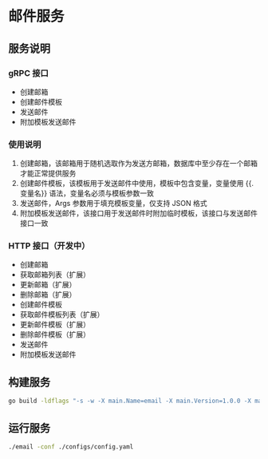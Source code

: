 # 邮件服务

## 服务说明
### gRPC 接口
* 创建邮箱
* 创建邮件模板
* 发送邮件
* 附加模板发送邮件
### 使用说明
1. 创建邮箱，该邮箱用于随机选取作为发送方邮箱，数据库中至少存在一个邮箱才能正常提供服务
2. 创建邮件模板，该模板用于发送邮件中使用，模板中包含变量，变量使用 {{.变量名}} 语法，变量名必须与模板参数一致
3. 发送邮件，Args 参数用于填充模板变量，仅支持 JSON 格式
4. 附加模板发送邮件，该接口用于发送邮件时附加临时模板，该接口与发送邮件接口一致
### HTTP 接口（开发中）
* 创建邮箱
* 获取邮箱列表（扩展）
* 更新邮箱（扩展）
* 删除邮箱（扩展）
* 创建邮件模板
* 获取邮件模板列表（扩展）
* 更新邮件模板（扩展）
* 删除邮件模板（扩展）
* 发送邮件
* 附加模板发送邮件

## 构建服务
```bash
go build -ldflags "-s -w -X main.Name=email -X main.Version=1.0.0 -X main.Build=$(date +%Y%m%d) -X 'main.id=email-ChenXiYin-$(date +%s)'" -o email ./cmd/email
```

## 运行服务
```bash
./email -conf ./configs/config.yaml
```
